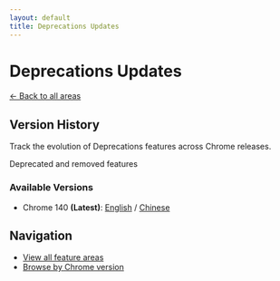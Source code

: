 ```yaml
---
layout: default
title: Deprecations Updates
---
```


# Deprecations Updates

[← Back to all areas](../index.html)

## Version History

Track the evolution of Deprecations features across Chrome releases.

Deprecated and removed features

### Available Versions

- Chrome 140 **(Latest)**: [English](./chrome-140-en.html) / [Chinese](./chrome-140-zh.html)

## Navigation

- [View all feature areas](../index.html)
- [Browse by Chrome version](../../versions/index.html)
